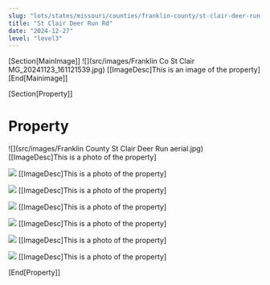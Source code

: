 ```yaml
---
slug: "lots/states/missouri/counties/franklin-county/st-clair-deer-run-rd"
title: "St Clair Deer Run Rd"
date: "2024-12-27"
level: "level3"
---
```


[Section[MainImage]]
![](src/images/Franklin Co St Clair MG_20241123_161121539.jpg)
[[ImageDesc]This is an image of the property]
[End[Mainimage]]

[Section[Property]]
# Property

![](src/images/Franklin County St Clair Deer Run aerial.jpg)
[[ImageDesc]This is a photo of the property]

![](src/images/IMG_20241123_160628499_HDR.jpg)
[[ImageDesc]This is a photo of the property]

![](src/images/IMG_20241123_160641204.jpg)
[[ImageDesc]This is a photo of the property]

![](src/images/IMG_20241123_160747250_HDR.jpg)
[[ImageDesc]This is a photo of the property]

![](src/images/IMG_20241123_160805662_HDR.jpg)
[[ImageDesc]This is a photo of the property]

![](src/images/IMG_20241123_160815447_HDR.jpg)
[[ImageDesc]This is a photo of the property]

![](src/images/IMG_20241123_161145903_HDR.jpg)
[[ImageDesc]This is a photo of the property]

[End[Property]]

